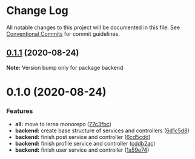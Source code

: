 # Change Log

All notable changes to this project will be documented in this file.
See [Conventional Commits](https://conventionalcommits.org) for commit guidelines.

## [0.1.1](https://github.com/diegoazh/project-starter/compare/backend@0.1.0...backend@0.1.1) (2020-08-24)

**Note:** Version bump only for package backend





# 0.1.0 (2020-08-24)


### Features

* **all:** move to lerna monorepo ([77c3fbc](https://github.com/diegoazh/project-starter/commit/77c3fbcb3de76c5bf3c0e3cc510f94442cc75752))
* **backend:** create base structure of services and controllers ([6d1c5d8](https://github.com/diegoazh/project-starter/commit/6d1c5d820662cef6366970d45164722fee0e3b69))
* **backend:** finish post service and controller ([6cd5cdd](https://github.com/diegoazh/project-starter/commit/6cd5cddca8cf9939a1e9dd61c7d4a67acd9d3d28))
* **backend:** finish profile service and controller ([cddb2ac](https://github.com/diegoazh/project-starter/commit/cddb2acf0639b98549ff0e8fad8c52ee11e0dc00))
* **backend:** finish user service and controller ([1a59e74](https://github.com/diegoazh/project-starter/commit/1a59e74655d8d27d4312a0be55c6104704002c38))
